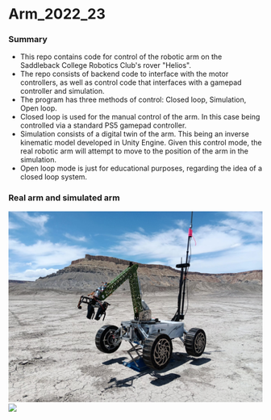 # Arm_2022_23

### Summary
* This repo contains code for control of the robotic arm on the Saddleback College Robotics Club's rover "Helios".
* The repo consists of backend code to interface with the motor controllers, as well as control code that interfaces with a gamepad controller and simulation.
* The program has three methods of control: Closed loop, Simulation, Open loop.
* Closed loop is used for the manual control of the arm. In this case being controlled via a standard PS5 gamepad controller.
* Simulation consists of a digital twin of the arm. This being an inverse kinematic model developed in Unity Engine. Given this control mode, the real robotic arm will attempt to move to the position of the arm in the simulation.
* Open loop mode is just for educational purposes, regarding the idea of a closed loop system.

### Real arm and simulated arm
<img src="repo_images/real-rover.jpg"> 
<img src="repo_images/robot-arm-sim.gif">
